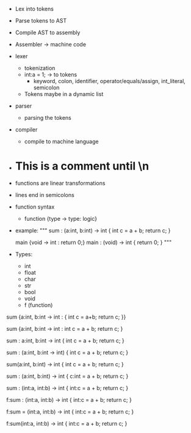 

- Lex into tokens
- Parse tokens to AST
- Compile AST to assembly
- Assembler -> machine code

- lexer
    - tokenization
    - int:a = 1; -> to tokens
        - keyword, colon, identifier, operator/equals/assign, int_literal, semicolon
    - Tokens maybe in a dynamic list
- parser
    - parsing the tokens
- compiler
    - compile to machine language

- # This is a comment until \n
- functions are linear transformations
- lines end in semicolons
- function syntax
    - function {type -> type: logic}
- example:
"""
    sum : (a:int, b:int) -> int {
      int c = a + b;
      return c;
    }

    main {void -> int : return 0;}
    main : (void) -> int {
        return 0;
    }
"""

- Types:
    - int
    - float
    - char
    - str
    - bool
    - void
    - f (function)



sum {a:int, b:int -> int : {
    int c = a+b;
    return c;
}}

sum {a:int, b:int -> int : 
  int c = a + b;
  return c;
}

sum : a:int, b:int -> int {
  int c = a + b;
  return c;
}

sum : (a:int, b:int -> int) {
  int c = a + b;
  return c;
}

sum(a:int, b:int) -> int {
  int c = a + b;
  return c;
}

sum : (a:int, b:int) -> int {
    c:int = a + b;
    return c;
}

sum : (int:a, int:b) -> int {
    int:c = a + b;
    return c;
}

f:sum : (int:a, int:b) -> int {
    int:c = a + b;
    return c;
}

f:sum = (int:a, int:b) -> int {
    int:c = a + b;
    return c;
}

f:sum(int:a, int:b) -> int {
    int:c = a + b;
    return c;
}

